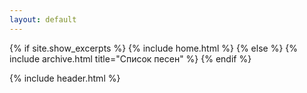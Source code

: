 ```yaml
---
layout: default
---
```


{% if site.show_excerpts %}
  {% include home.html %}
{% else %}
  {% include archive.html title="Список песен" %}
{% endif %}

{% include header.html %}
